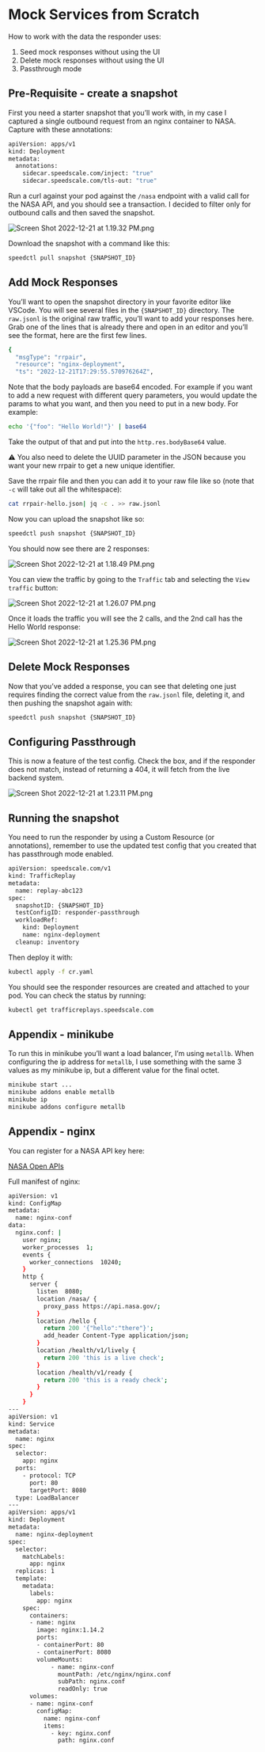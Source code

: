 # Mock Services from Scratch

How to work with the data the responder uses:

1. Seed mock responses without using the UI
2. Delete mock responses without using the UI
3. Passthrough mode

## Pre-Requisite - create a snapshot

First you need a starter snapshot that you’ll work with, in my case I captured a single outbound request from an nginx container to NASA. Capture with these annotations:

```bash
apiVersion: apps/v1
kind: Deployment
metadata:
  annotations:
    sidecar.speedscale.com/inject: "true"
    sidecar.speedscale.com/tls-out: "true"
```

Run a curl against your pod against the `/nasa` endpoint with a valid call for the NASA API, and you should see a transaction. I decided to filter only for outbound calls and then saved the snapshot.

![Screen Shot 2022-12-21 at 1.19.32 PM.png](mock-scratch/Screen_Shot_2022-12-21_at_1.19.32_PM.png)

Download the snapshot with a command like this:

```bash
speedctl pull snapshot {SNAPSHOT_ID}
```

## Add Mock Responses

You’ll want to open the snapshot directory in your favorite editor like VSCode. You will see several files in the `{SNAPSHOT_ID}` directory. The `raw.jsonl` is the original raw traffic, you’ll want to add your responses here. Grab one of the lines that is already there and open in an editor and you’ll see the format, here are the first few lines.

```bash
{
  "msgType": "rrpair",
  "resource": "nginx-deployment",
  "ts": "2022-12-21T17:29:55.570976264Z",
```

Note that the body payloads are base64 encoded. For example if you want to add a new request with different query parameters, you would update the params to what you want, and then you need to put in a new body. For example:

```bash
echo '{"foo": "Hello World!"}' | base64
```

Take the output of that and put into the `http.res.bodyBase64` value.

<aside>
⚠️ You also need to delete the UUID parameter in the JSON because you want your new rrpair to get a new unique identifier.

</aside>

Save the rrpair file and then you can add it to your raw file like so (note that `-c` will take out all the whitespace):

```bash
cat rrpair-hello.json| jq -c . >> raw.jsonl
```

Now you can upload the snapshot like so:

```bash
speedctl push snapshot {SNAPSHOT_ID}
```

You should now see there are 2 responses:

![Screen Shot 2022-12-21 at 1.18.49 PM.png](mock-scratch/Screen_Shot_2022-12-21_at_1.18.49_PM.png)

You can view the traffic by going to the `Traffic` tab and selecting the `View traffic` button:

![Screen Shot 2022-12-21 at 1.26.07 PM.png](mock-scratch/Screen_Shot_2022-12-21_at_1.26.07_PM.png)

Once it loads the traffic you will see the 2 calls, and the 2nd call has the Hello World response:

![Screen Shot 2022-12-21 at 1.25.36 PM.png](mock-scratch/Screen_Shot_2022-12-21_at_1.25.36_PM.png)

## Delete Mock Responses

Now that you’ve added a response, you can see that deleting one just requires finding the correct value from the `raw.jsonl` file, deleting it, and then pushing the snapshot again with:

```bash
speedctl push snapshot {SNAPSHOT_ID}
```

## Configuring Passthrough

This is now a feature of the test config. Check the box, and if the responder does not match, instead of returning a 404, it will fetch from the live backend system.

![Screen Shot 2022-12-21 at 1.23.11 PM.png](mock-scratch/Screen_Shot_2022-12-21_at_1.23.11_PM.png)

## Running the snapshot

You need to run the responder by using a Custom Resource (or annotations), remember to use the updated test config that you created that has passthrough mode enabled.

```bash
apiVersion: speedscale.com/v1
kind: TrafficReplay
metadata:
  name: replay-abc123
spec:
  snapshotID: {SNAPSHOT_ID}
  testConfigID: responder-passthrough
  workloadRef:
    kind: Deployment
    name: nginx-deployment
  cleanup: inventory
```

Then deploy it with:

```bash
kubectl apply -f cr.yaml
```

You should see the responder resources are created and attached to your pod. You can check the status by running:

```bash
kubectl get trafficreplays.speedscale.com
```

## Appendix - minikube

To run this in minikube you’ll want a load balancer, I’m using `metallb`. When configuring the ip address for `metallb`, I use something with the same 3 values as my minikube ip, but a different value for the final octet.

```bash
minikube start ...
minikube addons enable metallb
minikube ip
minikube addons configure metallb
```

## Appendix - nginx

You can register for a NASA API key here:

[NASA Open APIs](https://api.nasa.gov/)

Full manifest of nginx:

```bash
apiVersion: v1
kind: ConfigMap
metadata:
  name: nginx-conf
data:
  nginx.conf: |
    user nginx;
    worker_processes  1;
    events {
      worker_connections  10240;
    }
    http {
      server {
        listen  8080;
        location /nasa/ {
          proxy_pass https://api.nasa.gov/;
        }
        location /hello {
          return 200 '{"hello":"there"}';
          add_header Content-Type application/json;
        }
        location /health/v1/lively {
          return 200 'this is a live check';
        }
        location /health/v1/ready {
          return 200 'this is a ready check';
        }
      }
    }
---
apiVersion: v1
kind: Service
metadata:
  name: nginx
spec:
  selector:
    app: nginx
  ports:
    - protocol: TCP
      port: 80
      targetPort: 8080
  type: LoadBalancer
---
apiVersion: apps/v1
kind: Deployment
metadata:
  name: nginx-deployment
spec:
  selector:
    matchLabels:
      app: nginx
  replicas: 1
  template:
    metadata:
      labels:
        app: nginx
    spec:
      containers:
      - name: nginx
        image: nginx:1.14.2
        ports:
        - containerPort: 80
        - containerPort: 8080
        volumeMounts:
            - name: nginx-conf
              mountPath: /etc/nginx/nginx.conf
              subPath: nginx.conf
              readOnly: true
      volumes:
      - name: nginx-conf
        configMap:
          name: nginx-conf
          items:
            - key: nginx.conf
              path: nginx.conf
```